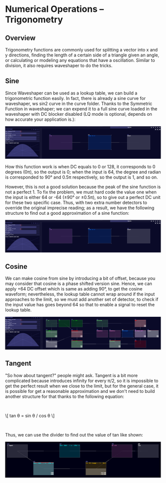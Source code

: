 # Numerical Operations – Trigonometry

## Overview

Trigonometry functions are commonly used for splitting a vector into x and y directions, finding the length of a certain side of a triangle given an angle, or calculating or modeling any equations that have a oscillation. Similar to division, it also requires waveshaper to do the tricks.

## Sine

Since Waveshaper can be used as a lookup table, we can build a trigonometric function easily. In fact, there is already a sine curve for waveshaper, ws sin2 curve in the curve folder. Thanks to the Symmetric Function in waveshaper; we can expend it to a full sine curve loaded in the waveshaper with DC blocker disabled (LQ mode is optional, depends on how accurate your application is.):

![sine simple](../images/numerical_operations/sine_simple.png)

How this function work is when DC equals to 0 or 128, it corresponds to 0 degrees (0π), so the output is 0; when the input is 64, the degree and radian is corresponded to 90° and 0.5π respectively, so the output is 1, and so on.

However, this is not a good solution because the peak of the sine function is not a perfect 1. To fix the problem, we must hard code the value one when the input is either 64 or -64 (±90° or ±0.5π), so to give out a perfect DC unit for these two specific case. Thus, with two extra number detectors to override the original imprecise reading; as a result, we have the following structure to find out a good approximation of a sine function:

![sine simple](../images/numerical_operations/sine_simple.png)

## Cosine

We can make cosine from sine by introducing a bit of offset, because you may consider that cosine is a phase shifted version sine. Hence, we can apply +64 DC offset which is same as adding 90°, to get the cosine waveform; nevertheless, the lookup table cannot wrap around if the input approaches to the limit, so we must add another set of detector, to check if the input value has goes beyond 64 so that to enable a signal to reset the lookup table.

![sine simple](../images/numerical_operations/sine_to_cosine.png)

## Tangent
"So how about tangent?" people might ask. Tangent is a bit more complicated because introduces infinity for every π/2, so it is impossible to get the perfect result when we close to the limit, but for the general case, it is possible for get a reasonable approximation and we don't need to build another structure for that thanks to the following equation:

<br>

\\[ tan θ = sin θ / cos θ \\]

<br>

Thus, we can use the divider to find out the value of tan like shown:

![tangent](../images/numerical_operations/tangent.png)




